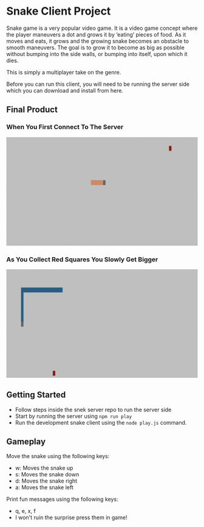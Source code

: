 # Snake Client Project

Snake game is a very popular video game. It is a video game concept where the player maneuvers a dot and grows it by ‘eating’ pieces of food. As it moves and eats, it grows and the growing snake becomes an obstacle to smooth maneuvers. The goal is to grow it to become as big as possible without bumping into the side walls, or bumping into itself, upon which it dies.

This is simply a multiplayer take on the genre.

Before you can run this client, you will need to be running the server side which you can download and install from here. 

## Final Product

### When You First Connect To The Server
!["When you first enter the game"](images/starting-out.png)

### As You Collect Red Squares You Slowly Get Bigger
!["As you collect red cubes you slowly get bigger"](images/getting-bigger.png)


## Getting Started

- Follow steps inside the snek server repo to run the server side
- Start by running the server using `npm run play`
- Run the development snake client using the `node play.js` command.

## Gameplay
Move the snake using the following keys:
- w: Moves the snake up
- s: Moves the snake down
- d: Moves the snake right
- a: Moves the snake left

Print fun messages using the following keys:
- q, e, x, f 
- I won't ruin the surprise press them in game!